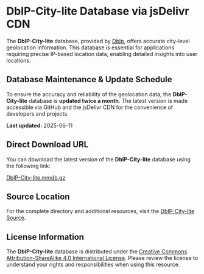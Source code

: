 # DbIP-City-lite Database via jsDelivr CDN

The **DbIP-City-lite** database, provided by [DbIp](https://db-ip.com/), offers accurate city-level geolocation information. This database is essential for applications requiring precise IP-based location data, enabling detailed insights into user locations.

## Database Maintenance & Update Schedule

To ensure the accuracy and reliability of the geolocation data, the **DbIP-City-lite** database is **updated twice a month**. The latest version is made accessible via GitHub and the jsDelivr CDN for the convenience of developers and projects.

**Last updated:** 2025-06-11

## Direct Download URL

You can download the latest version of the **DbIP-City-lite** database using the following link:

[DbIP-City-lite.mmdb.gz](https://cdn.jsdelivr.net/npm/dbip-city-lite/dbip-city-lite.mmdb.gz)

## Source Location

For the complete directory and additional resources, visit the [DbIP-City-lite Source](https://cdn.jsdelivr.net/npm/dbip-city-lite/).

## License Information

The **DbIP-City-lite** database is distributed under the [Creative Commons Attribution-ShareAlike 4.0 International License](https://creativecommons.org/licenses/by-sa/4.0/). Please review the license to understand your rights and responsibilities when using this resource.
